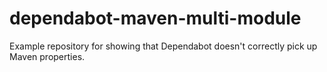 # dependabot-maven-multi-module

Example repository for showing that Dependabot doesn't correctly pick up Maven properties.